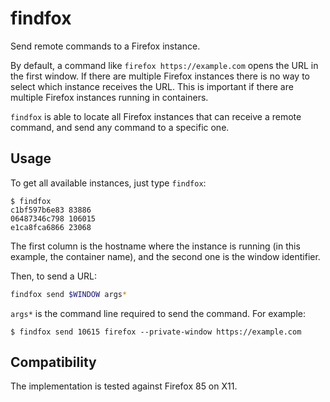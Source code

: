 # findfox

Send remote commands to a Firefox instance.

By default, a command like `firefox https://example.com` opens the URL in the
first window. If there are multiple Firefox instances there is no way to select
which instance receives the URL. This is important if there are multiple
Firefox instances running in containers.

`findfox` is able to locate all Firefox instances that can receive a remote
command, and send any command to a specific one.

## Usage

To get all available instances, just type `findfox`:

```console
$ findfox
c1bf597b6e83 83886
06487346c798 106015
e1ca8fca6866 23068
```

The first column is the hostname where the instance is running (in this
example, the container name), and the second one is the window identifier.

Then, to send a URL:

```bash
findfox send $WINDOW args*
```

`args*` is the command line required to send the command. For example:

```console
$ findfox send 10615 firefox --private-window https://example.com
```

## Compatibility

The implementation is tested against Firefox 85 on X11.
